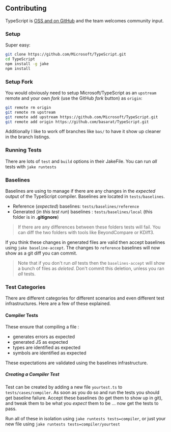 ## Contributing

TypeScript is [OSS and on GitHub](https://github.com/Microsoft/TypeScript) and the team welcomes community input.

### Setup
Super easy:

```bash
git clone https://github.com/Microsoft/TypeScript.git
cd TypeScript
npm install -g jake
npm install
```

### Setup Fork
You would obviously need to setup Microsoft/TypeScript as an `upstream` remote and your own *fork* (use the GitHub *fork* button) as `origin`:

```bash
git remote rm origin
git remote rm upstream
git remote add upstream https://github.com/Microsoft/TypeScript.git
git remote add origin https://github.com/basarat/TypeScript.git
```
Additionally I like to work off branches like `bas/` to have it show up cleaner in the branch listings.

### Running Tests
There are lots of `test` and `build` options in their JakeFile. You can run *all* tests with `jake runtests`

### Baselines
Baselines are using to manage if there are any changes in the *expected* output of the TypeScript compiler. Baselines are located in `tests/baselines`.

* Reference (*expected*) baselines: `tests/baselines/reference`
* Generated (*in this test run*) baselines : `tests/baselines/local` (this folder is in **.gitignore**)

> If there are any differences between these folders tests will fail. You can diff the two folders with tools like BeyondCompare or KDiff3.

If you think these changes in generated files are valid then accept baselines using `jake baseline-accept`. The changes to `reference` baselines will now show as a git diff you can commit.

> Note that if you don't run *all* tests then the `baselines-accept` will show a bunch of files as *deleted*. Don't commit this deletion, unless you ran *all* tests.

### Test Categories

There are different categories for different scenarios and even different test infrastructures. Here are a few of these explained.

#### Compiler Tests

These ensure that compiling a file :

* generates errors as expected
* generated JS as expected
* types are identified as expected
* symbols are identified as expected

These expectations are validated using the baselines infrastructure.

##### Creating a Compiler Test
Test can be created by adding a new file `yourtest.ts` to `tests/cases/compiler`. As soon as you do so and run the tests you should get baseline failure. Accept these baselines (to get them to show up in git), and tweak them to be what you *expect* them to be ... now get the tests to pass.

Run all of these in isolation using `jake runtests tests=compiler`, or just your new file using `jake runtests tests=compiler/yourtest`
